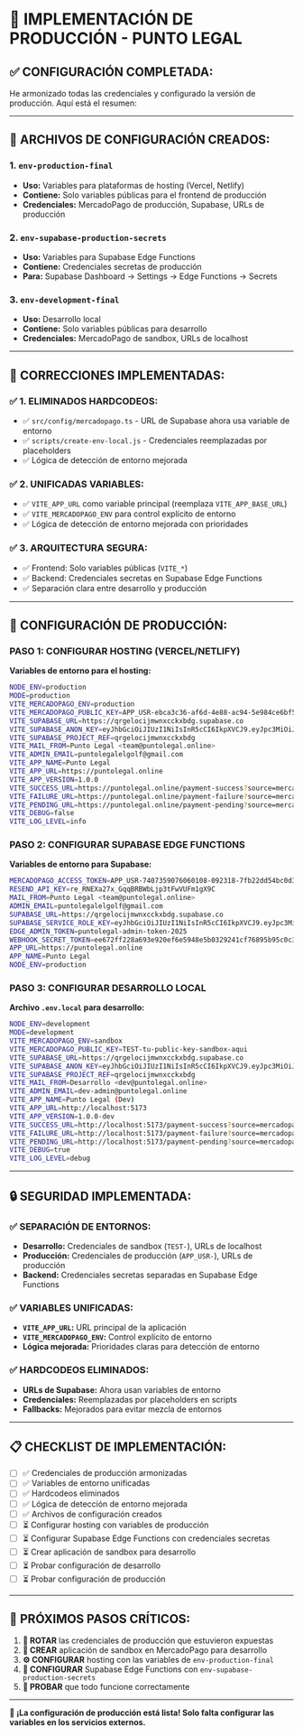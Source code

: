 # 🚀 IMPLEMENTACIÓN DE PRODUCCIÓN - PUNTO LEGAL

## **✅ CONFIGURACIÓN COMPLETADA:**

He armonizado todas las credenciales y configurado la versión de producción. Aquí está el resumen:

---

## **📁 ARCHIVOS DE CONFIGURACIÓN CREADOS:**

### **1. `env-production-final`**
- **Uso:** Variables para plataformas de hosting (Vercel, Netlify)
- **Contiene:** Solo variables públicas para el frontend de producción
- **Credenciales:** MercadoPago de producción, Supabase, URLs de producción

### **2. `env-supabase-production-secrets`**
- **Uso:** Variables para Supabase Edge Functions
- **Contiene:** Credenciales secretas de producción
- **Para:** Supabase Dashboard → Settings → Edge Functions → Secrets

### **3. `env-development-final`**
- **Uso:** Desarrollo local
- **Contiene:** Solo variables públicas para desarrollo
- **Credenciales:** MercadoPago de sandbox, URLs de localhost

---

## **🔧 CORRECCIONES IMPLEMENTADAS:**

### **✅ 1. ELIMINADOS HARDCODEOS:**
- ✅ `src/config/mercadopago.ts` - URL de Supabase ahora usa variable de entorno
- ✅ `scripts/create-env-local.js` - Credenciales reemplazadas por placeholders
- ✅ Lógica de detección de entorno mejorada

### **✅ 2. UNIFICADAS VARIABLES:**
- ✅ `VITE_APP_URL` como variable principal (reemplaza `VITE_APP_BASE_URL`)
- ✅ `VITE_MERCADOPAGO_ENV` para control explícito de entorno
- ✅ Lógica de detección de entorno mejorada con prioridades

### **✅ 3. ARQUITECTURA SEGURA:**
- ✅ Frontend: Solo variables públicas (`VITE_*`)
- ✅ Backend: Credenciales secretas en Supabase Edge Functions
- ✅ Separación clara entre desarrollo y producción

---

## **🚀 CONFIGURACIÓN DE PRODUCCIÓN:**

### **PASO 1: CONFIGURAR HOSTING (VERCEL/NETLIFY)**

**Variables de entorno para el hosting:**
```bash
NODE_ENV=production
MODE=production
VITE_MERCADOPAGO_ENV=production
VITE_MERCADOPAGO_PUBLIC_KEY=APP_USR-ebca3c36-af6d-4e88-ac94-5e984ce6bf5e
VITE_SUPABASE_URL=https://qrgelocijmwnxcckxbdg.supabase.co
VITE_SUPABASE_ANON_KEY=eyJhbGciOiJIUzI1NiIsInR5cCI6IkpXVCJ9.eyJpc3MiOiJzdXBhYmFzZSIsInJlZiI6InFyZ2Vsb2Npam13bnhjY2t4YmRnIiwicm9sZSI6ImFub24iLCJpYXQiOjE3NTc4MDI0MjksImV4cCI6MjA3MzM3ODQyOX0.0q_3bb8bKR8VVZZAK_hYvhvLSTaU1iozmO5fKALjbI
VITE_SUPABASE_PROJECT_REF=qrgelocijmwnxcckxbdg
VITE_MAIL_FROM=Punto Legal <team@puntolegal.online>
VITE_ADMIN_EMAIL=puntolegalelgolf@gmail.com
VITE_APP_NAME=Punto Legal
VITE_APP_URL=https://puntolegal.online
VITE_APP_VERSION=1.0.0
VITE_SUCCESS_URL=https://puntolegal.online/payment-success?source=mercadopago
VITE_FAILURE_URL=https://puntolegal.online/payment-failure?source=mercadopago
VITE_PENDING_URL=https://puntolegal.online/payment-pending?source=mercadopago
VITE_DEBUG=false
VITE_LOG_LEVEL=info
```

### **PASO 2: CONFIGURAR SUPABASE EDGE FUNCTIONS**

**Variables de entorno para Supabase:**
```bash
MERCADOPAGO_ACCESS_TOKEN=APP_USR-7407359076060108-092318-7fb22dd54bc0d3e4a42accab058e8a3e-229698947
RESEND_API_KEY=re_RNEXa27x_GqqBRBWbLjp3tFwVUFm1gX9C
MAIL_FROM=Punto Legal <team@puntolegal.online>
ADMIN_EMAIL=puntolegalelgolf@gmail.com
SUPABASE_URL=https://qrgelocijmwnxcckxbdg.supabase.co
SUPABASE_SERVICE_ROLE_KEY=eyJhbGciOiJIUzI1NiIsInR5cCI6IkpXVCJ9.eyJpc3MiOiJzdXBhYmFzZSIsInJlZiI6InFyZ2Vsb2Npam13bnhjY2t4YmRnIiwicm9sZSI6InNlcnZpY2Vfcm9sZSIsImlhdCI6MTc1NzgwMjQyOSwiZXhwIjoyMDczMzc4NDI5fQ.eKvVrXiuz39_JP9lydQI6gxyrYX2tLQWIJzlI4lqnYg
EDGE_ADMIN_TOKEN=puntolegal-admin-token-2025
WEBHOOK_SECRET_TOKEN=ee672ff228a693e920ef6e5948e5b0329241cf76895b95c0c3675c8c286276dd
APP_URL=https://puntolegal.online
APP_NAME=Punto Legal
NODE_ENV=production
```

### **PASO 3: CONFIGURAR DESARROLLO LOCAL**

**Archivo `.env.local` para desarrollo:**
```bash
NODE_ENV=development
MODE=development
VITE_MERCADOPAGO_ENV=sandbox
VITE_MERCADOPAGO_PUBLIC_KEY=TEST-tu-public-key-sandbox-aqui
VITE_SUPABASE_URL=https://qrgelocijmwnxcckxbdg.supabase.co
VITE_SUPABASE_ANON_KEY=eyJhbGciOiJIUzI1NiIsInR5cCI6IkpXVCJ9.eyJpc3MiOiJzdXBhYmFzZSIsInJlZiI6InFyZ2Vsb2Npam13bnhjY2t4YmRnIiwicm9sZSI6ImFub24iLCJpYXQiOjE3NTc4MDI0MjksImV4cCI6MjA3MzM3ODQyOX0.0q_3bb8bKR8VVZZAK_hYvhvLSTaU1iozmO5fKALjbI
VITE_SUPABASE_PROJECT_REF=qrgelocijmwnxcckxbdg
VITE_MAIL_FROM=Desarrollo <dev@puntolegal.online>
VITE_ADMIN_EMAIL=dev-admin@puntolegal.online
VITE_APP_NAME=Punto Legal (Dev)
VITE_APP_URL=http://localhost:5173
VITE_APP_VERSION=1.0.0-dev
VITE_SUCCESS_URL=http://localhost:5173/payment-success?source=mercadopago
VITE_FAILURE_URL=http://localhost:5173/payment-failure?source=mercadopago
VITE_PENDING_URL=http://localhost:5173/payment-pending?source=mercadopago
VITE_DEBUG=true
VITE_LOG_LEVEL=debug
```

---

## **🔒 SEGURIDAD IMPLEMENTADA:**

### **✅ SEPARACIÓN DE ENTORNOS:**
- **Desarrollo:** Credenciales de sandbox (`TEST-`), URLs de localhost
- **Producción:** Credenciales de producción (`APP_USR-`), URLs de producción
- **Backend:** Credenciales secretas separadas en Supabase Edge Functions

### **✅ VARIABLES UNIFICADAS:**
- **`VITE_APP_URL`:** URL principal de la aplicación
- **`VITE_MERCADOPAGO_ENV`:** Control explícito de entorno
- **Lógica mejorada:** Prioridades claras para detección de entorno

### **✅ HARDCODEOS ELIMINADOS:**
- **URLs de Supabase:** Ahora usan variables de entorno
- **Credenciales:** Reemplazadas por placeholders en scripts
- **Fallbacks:** Mejorados para evitar mezcla de entornos

---

## **📋 CHECKLIST DE IMPLEMENTACIÓN:**

- [ ] ✅ Credenciales de producción armonizadas
- [ ] ✅ Variables de entorno unificadas
- [ ] ✅ Hardcodeos eliminados
- [ ] ✅ Lógica de detección de entorno mejorada
- [ ] ✅ Archivos de configuración creados
- [ ] ⏳ Configurar hosting con variables de producción
- [ ] ⏳ Configurar Supabase Edge Functions con credenciales secretas
- [ ] ⏳ Crear aplicación de sandbox para desarrollo
- [ ] ⏳ Probar configuración de desarrollo
- [ ] ⏳ Probar configuración de producción

---

## **🚨 PRÓXIMOS PASOS CRÍTICOS:**

1. **🔄 ROTAR** las credenciales de producción que estuvieron expuestas
2. **📝 CREAR** aplicación de sandbox en MercadoPago para desarrollo
3. **⚙️ CONFIGURAR** hosting con las variables de `env-production-final`
4. **🔧 CONFIGURAR** Supabase Edge Functions con `env-supabase-production-secrets`
5. **🧪 PROBAR** que todo funcione correctamente

---

**🎉 ¡La configuración de producción está lista! Solo falta configurar las variables en los servicios externos.**
